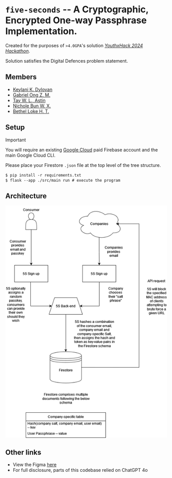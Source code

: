 # `five-seconds` -- A Cryptographic, Encrypted One-way Passphrase Implementation.

Created for the purposes of `>4.0GPA`'s solution [*YouthxHack 2024 Hackathon*](https://www.cyberyouth.sg/events/youthxhack-2024-total-defence-edition).  
  
Solution satisfies the Digital Defences problem statement.

## Members

* [Keylani K. Dylovan](https://www.linkedin.com/in/kkdylovan/)
* [Gabriel Ong Z. M.](https://www.linkedin.com/in/gabriel-zmong/)
* [Tay W. L., Astin](https://www.linkedin.com/in/astintay/)
* [Nichole Bun W. X.](https://www.linkedin.com/in/nicholebun/)
* [Bethel Loke H. T.](https://www.linkedin.com/in/bethloke/)

## Setup

> [!IMPORTANT]
> You will require an existing [Google Cloud](https://cloud.google.com/) paid Firebase account and the main Google Cloud CLI.

Please place your Firestore `.json` file at the top level of the tree structure.

```console
$ pip install -r requirements.txt
$ flask --app ./src/main run # execute the program
```

## Architecture

![](./asset/architecture.png)

## Other links

* View the Figma [here](https://www.figma.com/design/XzFdS140osFXyViaS5b4UQ/5seconds?node-id=4-4&t=WruDP8313mYz1D5T-1)
* For full disclosure, parts of this codebase relied on ChatGPT 4o
